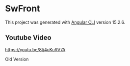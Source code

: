 # SwFront

This project was generated with [Angular CLI](https://github.com/angular/angular-cli) version 15.2.6.

## Youtube Video

https://youtu.be/8tj4uKuRV7A

Old Version